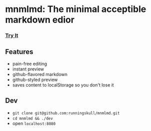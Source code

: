 # mnmlmd: The minimal acceptible markdown edior

### [Try It](runningskull.github.io/mnmlmd/)


## Features

- pain-free editing
- instant preview
- github-flavored markdown
- github-styled preview
- saves content to localStorage so you don't lose it

## Dev

- `git clone git@github.com:runningskull/mnmlmd.git`
- `cd mnmlmd && ./dev`
- open `localhost:8080`

